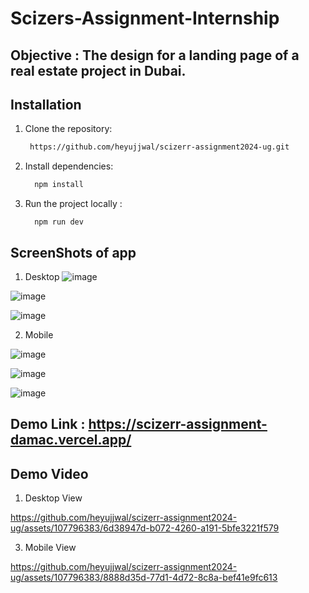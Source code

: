 # Scizers-Assignment-Internship
## Objective : The design for a landing page of a real estate project in Dubai. 

 ## Installation
1. Clone the repository:
    ```sh
     https://github.com/heyujjwal/scizerr-assignment2024-ug.git
    ```
2. Install dependencies:
    ```sh
      npm install
    ```
3. Run the project locally :
    ```
      npm run dev
    ```


 ## ScreenShots of app

 1. Desktop
  ![image](https://github.com/heyujjwal/scizerr-assignment2024-ug/assets/107796383/f51ec4cb-02fa-4f14-9724-0c8a38d61386)

  ![image](https://github.com/heyujjwal/scizerr-assignment2024-ug/assets/107796383/b8c6857e-4755-4506-9165-5f6d1f00a746)


  ![image](https://github.com/heyujjwal/scizerr-assignment2024-ug/assets/107796383/2b1c043d-bcaa-461c-965c-998419077990)

 2. Mobile
   

![image](https://github.com/heyujjwal/scizerr-assignment2024-ug/assets/107796383/85d0eddc-b52b-4d45-b4c6-a11cda849cfe)

![image](https://github.com/heyujjwal/scizerr-assignment2024-ug/assets/107796383/70088636-9149-4a20-a4d0-0c2c2d4344c9)

![image](https://github.com/heyujjwal/scizerr-assignment2024-ug/assets/107796383/b110096e-46d4-4872-8d5f-dd5d9c3bac4e)


 ## Demo Link : https://scizerr-assignment-damac.vercel.app/

  ## Demo Video
1. Desktop View
    

https://github.com/heyujjwal/scizerr-assignment2024-ug/assets/107796383/6d38947d-b072-4260-a191-5bfe3221f579



3. Mobile View
   


https://github.com/heyujjwal/scizerr-assignment2024-ug/assets/107796383/8888d35d-77d1-4d72-8c8a-bef41e9fc613





